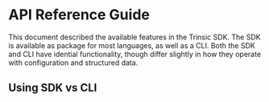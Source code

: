 # API Reference Guide

This document described the available features in the Trinsic SDK. The SDK is available as package for most languages, as well as a CLI. Both the SDK and CLI have idential functionality, though differ slightly in how they operate with configuration and structured data.

## Using SDK vs CLI
